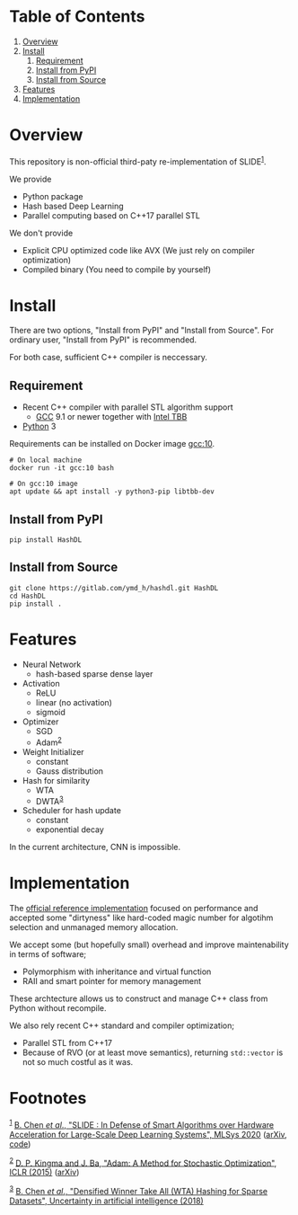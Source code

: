 
# Table of Contents

1.  [Overview](#org9943373)
2.  [Install](#org11a8f0b)
    1.  [Requirement](#org6150935)
    2.  [Install from PyPI](#org2b45cbe)
    3.  [Install from Source](#org1c28ee0)
3.  [Features](#org68e95c5)
4.  [Implementation](#org9cb0dc3)



<a id="org9943373"></a>

# Overview

This repository is non-official third-paty re-implementation of SLIDE<sup><a id="fnr.1" class="footref" href="#fn.1">1</a></sup>.

We provide

-   Python package
-   Hash based Deep Learning
-   Parallel computing based on C++17 parallel STL

We don't provide

-   Explicit CPU optimized code like AVX (We just rely on compiler optimization)
-   Compiled binary (You need to compile by yourself)


<a id="org11a8f0b"></a>

# Install

There are two options, "Install from PyPI" and "Install from Source".
For ordinary user, "Install from PyPI" is recommended.

For both case, sufficient C++ compiler is neccessary.


<a id="org6150935"></a>

## Requirement

-   Recent C++ compiler with parallel STL algorithm support
    -   [GCC](https://gcc.gnu.org/) 9.1 or newer together with [Intel TBB](https://github.com/oneapi-src/oneTBB)
-   [Python](https://www.python.org/) 3

Requirements can be installed on Docker image [gcc:10](https://hub.docker.com/_/gcc).

    # On local machine
    docker run -it gcc:10 bash
    
    # On gcc:10 image
    apt update && apt install -y python3-pip libtbb-dev


<a id="org2b45cbe"></a>

## Install from PyPI

    pip install HashDL


<a id="org1c28ee0"></a>

## Install from Source

    git clone https://gitlab.com/ymd_h/hashdl.git HashDL
    cd HashDL
    pip install .


<a id="org68e95c5"></a>

# Features

-   Neural Network
    -   hash-based sparse dense layer
-   Activation
    -   ReLU
    -   linear (no activation)
    -   sigmoid
-   Optimizer
    -   SGD
    -   Adam<sup><a id="fnr.2" class="footref" href="#fn.2">2</a></sup>
-   Weight Initializer
    -   constant
    -   Gauss distribution
-   Hash for similarity
    -   WTA
    -   DWTA<sup><a id="fnr.3" class="footref" href="#fn.3">3</a></sup>
-   Scheduler for hash update
    -   constant
    -   exponential decay

In the current architecture, CNN is impossible.


<a id="org9cb0dc3"></a>

# Implementation

The [official reference implementation](https://github.com/keroro824/HashingDeepLearning) focused on performance and
accepted some "dirtyness" like hard-coded magic number for algotihm
selection and unmanaged memory allocation.

We accept some (but hopefully small) overhead and improve
maintenability in terms of software;

-   Polymorphism with inheritance and virtual function
-   RAII and smart pointer for memory management

These archtecture allows us to construct and manage C++ class from
Python without recompile.

We also rely recent C++ standard and compiler optimization;

-   Parallel STL from C++17
-   Because of RVO (or at least move semantics), returning `std::vector`
    is not so much costful as it was.


# Footnotes

<sup><a id="fn.1" href="#fnr.1">1</a></sup> [B. Chen *et al*., "SLIDE : In Defense of Smart Algorithms over Hardware Acceleration for Large-Scale Deep Learning Systems", MLSys 2020](https://mlsys.org/Conferences/2020/Schedule?showEvent=1410) ([arXiv](https://arxiv.org/abs/1903.03129), [code](https://github.com/keroro824/HashingDeepLearning))

<sup><a id="fn.2" href="#fnr.2">2</a></sup> [D. P. Kingma and J. Ba, "Adam: A Method for Stochastic Optimization", ICLR (2015)](https://iclr.cc/archive/www/doku.php%3Fid=iclr2015:main.html) ([arXiv](https://arxiv.org/abs/1412.6980))

<sup><a id="fn.3" href="#fnr.3">3</a></sup> [B. Chen *et al*., "Densified Winner Take All (WTA) Hashing for Sparse Datasets", Uncertainty in artificial intelligence (2018)](http://auai.org/uai2018/proceedings/papers/321.pdf)
